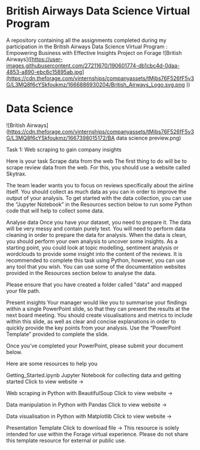 # British Airways Data Science Virtual Program
A repository containing all the assignments completed during my participation in the British Airways Data Science Virtual Program : Empowering Business with Effective Insights Project on Forage
![British Airways]([https://user-images.githubusercontent.com/27211670/190601774-db1cbc4d-0daa-4853-a890-ebc6c15895ab.jpg](https://cdn.theforage.com/vinternships/companyassets/tMjbs76F526fF5v3G/L3MQ8f6cYSkfoukmz/1666886930204/British_Airways_Logo.svg.png
))

# Data Science
![British Airways](https://cdn.theforage.com/vinternships/companyassets/tMjbs76F526fF5v3G/L3MQ8f6cYSkfoukmz/1667398015172/BA data science preview.png)

Task 1: Web scraping to gain company insights

Here is your task
Scrape data from the web
The first thing to do will be to scrape review data from the web. For this, you should use a website called Skytrax.

The team leader wants you to focus on reviews specifically about the airline itself. You should collect as much data as you can in order to improve the output of your analysis. To get started with the data collection, you can use the “Jupyter Notebook” in the Resources section below to run some Python code that will help to collect some data. 

Analyse data
Once you have your dataset, you need to prepare it. The data will be very messy and contain purely text. You will need to perform data cleaning in order to prepare the data for analysis. When the data is clean, you should perform your own analysis to uncover some insights. As a starting point, you could look at topic modelling, sentiment analysis or wordclouds to provide some insight into the content of the reviews. It is recommended to complete this task using Python, however, you can use any tool that you wish. You can use some of the documentation websites provided in the Resources section below to analyse the data.

Please ensure that you have created a folder called "data" and mapped your file path.

Present insights
Your manager would like you to summarise your findings within a single PowerPoint slide, so that they can present the results at the next board meeting. You should create visualisations and metrics to include within this slide, as well as clear and concise explanations in order to quickly provide the key points from your analysis. Use the “PowerPoint Template” provided to complete the slide.

Once you’ve completed your PowerPoint, please submit your document below. 

Here are some resources to help you

Getting_Started.ipynb
Jupyter Notebook for collecting data and getting started
Click to view website →
 

Web scraping in Python with BeautifulSoup
Click to view website →
 

Data manipulation in Python with Pandas
Click to view website →
 

Data visualisation in Python with Matplotlib
Click to view website →
 

Presentation Template
Click to download file →
This resource is solely intended for use within the Forage virtual experience. Please do not share this template resource for external or public use.
